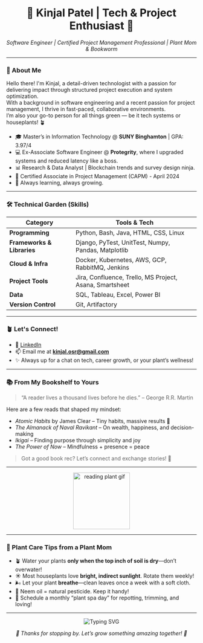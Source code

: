 <h1 align="center">🌿 Kinjal Patel | Tech & Project Enthusiast 🌿</h1>

<p align="center">
  <em>Software Engineer | Certified Project Management Professional | Plant Mom & Bookworm</em>
</p>

---

### 🌱 About Me

Hello there! I'm Kinjal, a detail-driven technologist with a passion for delivering impact through structured project execution and system optimization.  
With a background in software engineering and a recent passion for project management, I thrive in fast-paced, collaborative environments.  
I’m also your go-to person for all things green — be it tech systems or houseplants! 🪴

- 🎓 Master’s in Information Technology @ **SUNY Binghamton** | GPA: 3.97/4
- 💻 Ex-Associate Software Engineer @ **Protegrity**, where I upgraded systems and reduced latency like a boss.
- 📊 Research & Data Analyst | Blockchain trends and survey design ninja.
- 🎯 Certified Associate in Project Management (CAPM) - April 2024
- 🌿 Always learning, always growing.

---

### 🛠️ Technical Garden (Skills)

| Category | Tools & Tech |
|---------|---------------|
| **Programming** | Python, Bash, Java, HTML, CSS, Linux |
| **Frameworks & Libraries** | Django, PyTest, UnitTest, Numpy, Pandas, Matplotlib |
| **Cloud & Infra** | Docker, Kubernetes, AWS, GCP, RabbitMQ, Jenkins |
| **Project Tools** | Jira, Confluence, Trello, MS Project, Asana, Smartsheet |
| **Data** | SQL, Tableau, Excel, Power BI |
| **Version Control** | Git, Artifactory |

---

### 🪴 Let's Connect!

- 🔗 [LinkedIn](https://www.linkedin.com/in/pkinjal/)
- 📫 Email me at **kinjal.osr@gmail.com**
- ✨ Always up for a chat on tech, career growth, or your plant’s wellness!

---

### 📚 From My Bookshelf to Yours

> “A reader lives a thousand lives before he dies.” – George R.R. Martin

Here are a few reads that shaped my mindset:
- *Atomic Habits* by James Clear – Tiny habits, massive results 🌱  
- *The Almanack of Naval Ravikant* – On wealth, happiness, and decision-making  
- *Ikigai* – Finding purpose through simplicity and joy  
- *The Power of Now* – Mindfulness + presence = peace  

> Got a good book rec? Let’s connect and exchange stories! 💌

---

<p align="center">
  <img src="https://media.giphy.com/media/xT9IgG50Fb7Mi0prBC/giphy.gif" width="150" alt="reading plant gif" />
</p>

---

### 🌻 Plant Care Tips from a Plant Mom

- 🪴 Water your plants **only when the top inch of soil is dry**—don’t overwater!
- ☀️ Most houseplants love **bright, indirect sunlight**. Rotate them weekly!
- 🌬️ Let your plant **breathe**—clean leaves once a week with a soft cloth.
- 🐛 Neem oil = natural pesticide. Keep it handy!
- 📅 Schedule a monthly “plant spa day” for repotting, trimming, and loving!

---

<p align="center">
  <img src="https://readme-typing-svg.demolab.com/?lines=Let's+grow+together!;Building+projects+%F0%9F%92%BC+%2B+planting+joy+%F0%9F%8D%80&center=true&width=500&height=45" alt="Typing SVG" />
</p>

<p align="center">
  <em>🌿 Thanks for stopping by. Let’s grow something amazing together! 🌿</em>
</p>
